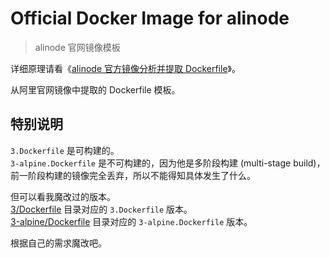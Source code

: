 # Official Docker Image for alinode

> alinode 官网镜像模板

详细原理请看《[alinode 官方镜像分析并提取 Dockerfile](http://www.52cik.com/2018/10/01/docker-alinode-dockerfile.html)》。

从阿里官网镜像中提取的 Dockerfile 模板。

## 特别说明

`3.Dockerfile` 是可构建的。  
`3-alpine.Dockerfile` 是不可构建的，因为他是多阶段构建 (multi-stage build)，前一阶段构建的镜像完全丢弃，所以不能得知具体发生了什么。

但可以看我魔改过的版本。  
[3/Dockerfile](https://github.com/toomeefed/docker-alinode/blob/master/3/jessie/Dockerfile) 目录对应的 `3.Dockerfile` 版本。  
[3-alpine/Dockerfile](https://github.com/toomeefed/docker-alinode/blob/master/3/alpine/Dockerfile) 目录对应的 `3-alpine.Dockerfile` 版本。

根据自己的需求魔改吧。
